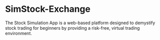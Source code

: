 # SimStock-Exchange
The Stock Simulation App is a web-based platform designed to demystify stock trading for beginners by providing a risk-free, virtual trading environment.
